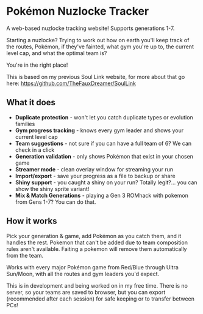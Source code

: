 # Pokémon Nuzlocke Tracker
A web-based nuzlocke tracking website! Supports generations 1-7.

Starting a nuzlocke? Trying to work out how on earth you'll keep track of the routes, Pokémon, if they've fainted, what gym you're up to, the current level cap, and what the optimal team is?

You're in the right place!

This is based on my previous Soul Link website, for more about that go here: https://github.com/TheFauxDreamer/SoulLink

## What it does

- **Duplicate protection** - won't let you catch duplicate types or evolution families  
- **Gym progress tracking** - knows every gym leader and shows your current level cap
- **Team suggestions** - not sure if you can have a full team of 6? We can check in a click
- **Generation validation** - only shows Pokémon that exist in your chosen game
- **Streamer mode** - clean overlay window for streaming your run
- **Import/export** - save your progress as a file to backup or share
- **Shiny support** - you caught a shiny on your run? Totally legit?... you can show the shiny sprite variant!
- **Mix & Match Generations** - playing a Gen 3 ROMhack with pokemon from Gens 1-7? You can do that.

## How it works

Pick your generation & game, add Pokémon as you catch them, and it handles the rest. Pokemon that can't be added due to team composition rules aren't available. Faiting a pokemon will remove them automatically from the team.

Works with every major Pokémon game from Red/Blue through Ultra Sun/Moon, with all the routes and gym leaders you'd expect.

This is in development and being worked on in my free time. There is no server, so your teams are saved to browser, but you can export (recommended after each session) for safe keeping or to transfer between PCs!

